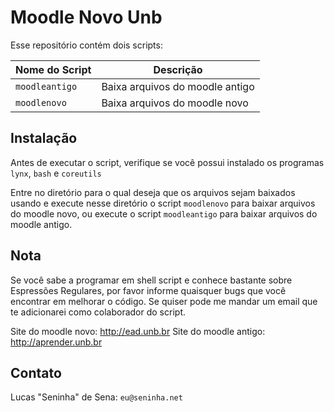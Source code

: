 Moodle Novo Unb
===============

Esse repositório contém dois scripts:

Nome do Script | Descrição
---------------|----------
`moodleantigo` | Baixa arquivos do moodle antigo
`moodlenovo`   | Baixa arquivos do moodle novo


Instalação
----------

Antes de executar o script, verifique se você possui instalado os programas `lynx`,
`bash` e `coreutils`

Entre no diretório para o qual deseja que os arquivos sejam baixados usando e execute
nesse diretório o script `moodlenovo` para baixar arquivos do moodle novo, ou execute
o script `moodleantigo` para baixar arquivos do moodle antigo.


Nota
----

Se você sabe a programar em shell script e conhece bastante sobre Espressões Regulares, por
favor informe quaisquer bugs que você encontrar em melhorar o código. Se quiser pode me mandar
um email que te adicionarei como colaborador do script.

Site do moodle novo: http://ead.unb.br
Site do moodle antigo: http://aprender.unb.br


Contato
-------

Lucas "Seninha" de Sena: `eu@seninha.net`

